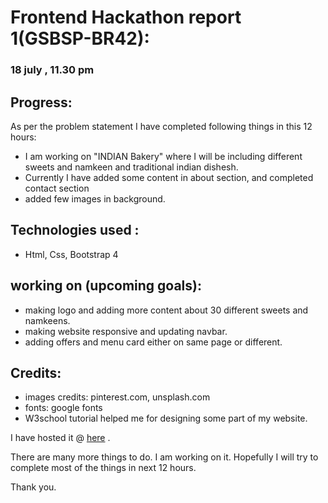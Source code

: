# Frontend Hackathon report 1(GSBSP-BR42): 
### 18 july , 11.30 pm

## Progress:
  As per the problem statement I have completed following things in this 12 hours:
  - I am working on "INDIAN Bakery" where I will be including different sweets and namkeen and traditional indian dishesh.
  - Currently I have added some content in about section, and completed contact section
  - added few images in background.
  
## Technologies used : 
   - Html, Css, Bootstrap 4

## working on (upcoming goals):
   - making logo and adding more content about 30 different sweets and namkeens.
   - making website responsive and updating navbar.
   - adding offers and menu card either on same page or different.
  
## Credits:
   - images credits: pinterest.com, unsplash.com
   - fonts: google fonts
   - W3school tutorial helped me for designing some part of my website.
  
I have hosted it @ [here](https://rutujadhanawade.github.io/Frontend_Bakery-Or-Restaurant_GSBSP-BR42/) . 
  
There are many more things to do. I am working on it. Hopefully I will try to complete most of the things in next 12 hours. 

Thank you.
